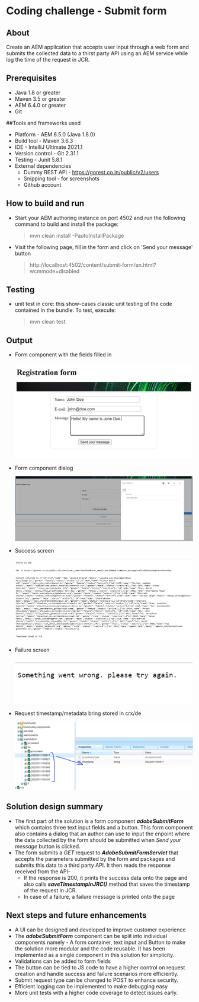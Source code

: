 # Coding challenge - Submit form

## About

Create an AEM application that accepts user input through a web form and submits the collected data to a thirst party API using an AEM service while log the time of the request in JCR.

## Prerequisites

* Java 1.8 or greater
* Maven 3.5 or greater
* AEM 6.4.0 or greater 
* Git
  
##Tools and frameworks used

* Platform - AEM 6.5.0 (Java 1.8.0)
* Build tool - Maven 3.6.3
* IDE - IntelliJ Ultimate 2021.1
* Version control - Git 2.31.1
* Testing - Junit 5.8.1
* External dependencies
  * Dummy REST API - https://gorest.co.in/public/v2/users
  * Snipping tool - for screenshots
  * Github account
  

## How to build and run

* Start your AEM authoring instance on port 4502 and run the following command to build and install the package: 
  
  >  mvn clean install -PautoInstallPackage
  
* Visit the following page, fill in the form and click on 'Send your message' button

  > http://localhost:4502/content/submit-form/en.html?wcmmode=disabled


## Testing

* unit test in core: this show-cases classic unit testing of the code contained in the bundle. To test, execute:

  > mvn clean test
   
## Output

* Form component with the fields filled in
  
  ![alt text](screenshots/1-registration-form.png)

* Form component dialog

  ![alt text](screenshots/5-form-component-dialog.png)

* Success screen
  
  ![alt text](screenshots/2-success-screen.png)

* Failure screen

  ![alt text](screenshots/3-failure-screen.png)

* Request timestamp/metadata bring stored in crx/de
  
  ![alt text](screenshots/4-timestamp-nodes.png)

## Solution design summary

  * The first part of the solution is a form component ***adobeSubmitForm*** which contains three text input fields and a button. This form component also contains a dialog that an author can use to input the enpoint where the data collected by the form should be submitted when *Send your message* button is clicked.
  * The form submits a *GET* request to ***AdobeSubmitFormServlet*** that accepts the parameters submitted by the form and packages and submits this data to a third party API. It then reads the response received from the API-
    * If the response is 200, it prints the success data onto the page and also calls ***saveTimestampInJRC()*** method that saves the timestamp of the request in JCR.
    * In case of a failure, a failure message is printed onto the page
  
## Next steps and future enhancements

  * A UI can be designed and developed to improve customer experience
  * The ***adobeSubmitForm*** component can be split into individual components namely - A form container, text input and Button to make the solution more modular and the code reusable. It has been implemented as a single component in this solution for simplicity.
  * Validations can be added to form fields
  * The button can be tied to JS code to have a higher control on request creation and handle success and failure scenarios more efficiently. 
  * Submit request type can be changed to POST to enhance security. 
  * Efficient logging can be implemented to make debugging easy 
  * More unit tests with a higher code coverage to detect issues early.
